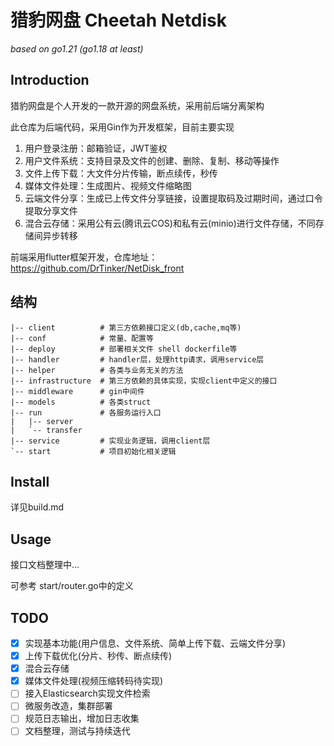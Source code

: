 # 猎豹网盘 Cheetah Netdisk

*based on go1.21 (go1.18 at least)*



## Introduction

猎豹网盘是个人开发的一款开源的网盘系统，采用前后端分离架构

此仓库为后端代码，采用Gin作为开发框架，目前主要实现

1. 用户登录注册：邮箱验证，JWT鉴权
2. 用户文件系统：支持目录及文件的创建、删除、复制、移动等操作
3. 文件上传下载：大文件分片传输，断点续传，秒传
4. 媒体文件处理：生成图片、视频文件缩略图
5. 云端文件分享：生成已上传文件分享链接，设置提取码及过期时间，通过口令提取分享文件
6. 混合云存储：采用公有云(腾讯云COS)和私有云(minio)进行文件存储，不同存储间异步转移

前端采用flutter框架开发，仓库地址：https://github.com/DrTinker/NetDisk_front



## 结构

```
|-- client			# 第三方依赖接口定义(db,cache,mq等)
|-- conf			# 常量、配置等
|-- deploy			# 部署相关文件 shell dockerfile等
|-- handler			# handler层，处理http请求，调用service层
|-- helper			# 各类与业务无关的方法
|-- infrastructure  # 第三方依赖的具体实现，实现client中定义的接口
|-- middleware		# gin中间件
|-- models			# 各类struct
|-- run				# 各服务运行入口
|   |-- server
|   `-- transfer
|-- service			# 实现业务逻辑，调用client层
`-- start			# 项目初始化相关逻辑
```



## Install

详见build.md



## Usage

接口文档整理中...

可参考 start/router.go中的定义



## TODO

- [x] 实现基本功能(用户信息、文件系统、简单上传下载、云端文件分享)
- [x] 上传下载优化(分片、秒传、断点续传)
- [x] 混合云存储
- [x] 媒体文件处理(视频压缩转码待实现)
- [ ] 接入Elasticsearch实现文件检索
- [ ] 微服务改造，集群部署
- [ ] 规范日志输出，增加日志收集
- [ ] 文档整理，测试与持续迭代